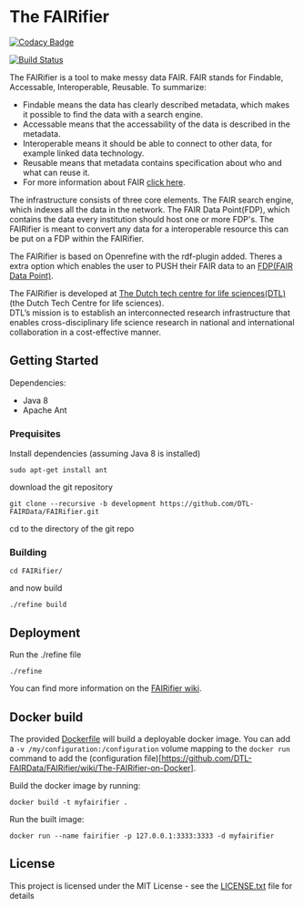 # The FAIRifier

[![Codacy Badge](https://api.codacy.com/project/badge/Grade/7ac974a8e9a44c7a8fcf5f1b14419d4a)](https://www.codacy.com/app/Shamanou/FAIRifier?utm_source=github.com&amp;utm_medium=referral&amp;utm_content=DTL-FAIRData/FAIRifier&amp;utm_campaign=Badge_Grade)

[![Build Status](https://travis-ci.org/DTL-FAIRData/FAIRifier.svg?branch=development)](https://travis-ci.org/DTL-FAIRData/FAIRifier)

The FAIRifier is a tool to make messy data FAIR.
FAIR stands for Findable, Accessable, Interoperable, Reusable.
To summarize:
* Findable means the data has clearly described metadata, which makes it possible to find the data with a search engine.
* Accessable means that the accessability of the data is described in the metadata.
* Interoperable means it should be able to connect to other data, for example linked data technology.
* Reusable means that metadata contains specification about who and what can reuse it. 
* For more information about FAIR [click here](https://www.dtls.nl/fair-data/).

The infrastructure consists of three core elements. The FAIR search engine, which indexes all the data in the network. 
The FAIR Data Point(FDP), which contains the data every institution should host one or more FDP's. The FAIRifier is meant to convert any data
for a interoperable resource this can be put on a FDP within the FAIRifier.

The FAIRifier is based on Openrefine with the rdf-plugin added. Theres a extra option which enables the user
to PUSH their FAIR data to an [FDP(FAIR Data Point)](https://github.com/DTL-FAIRData/FAIRDataPoint).  

The FAIRifier is developed at [The Dutch tech centre for life sciences(DTL)](https://www.dtls.nl/)(the Dutch Tech Centre for life sciences).  
DTL’s mission is to establish an interconnected research infrastructure that enables cross-disciplinary life science research in national 
and international collaboration in a cost-effective manner.

## Getting Started
Dependencies:
  - Java 8
  - Apache Ant

### Prequisites
Install dependencies (assuming Java 8 is installed)

```
sudo apt-get install ant
```

download the git repository
```
git clone --recursive -b development https://github.com/DTL-FAIRData/FAIRifier.git
```
cd to the directory of the git repo

### Building
```
cd FAIRifier/
```
and now build
```
./refine build
```

## Deployment
Run the ./refine file
```
./refine
```

You can find more information on the [FAIRifier wiki](https://github.com/DTL-FAIRData/FAIRifier/wiki).

## Docker build
The provided [Dockerfile](Dockerfile) will build a deployable docker image. You can add a `-v /my/configuration:/configuration` volume mapping to the `docker run` command to add the (configuration file)[https://github.com/DTL-FAIRData/FAIRifier/wiki/The-FAIRifier-on-Docker].

Build the docker image by running:
```
docker build -t myfairifier .
```

Run the built image:
```
docker run --name fairifier -p 127.0.0.1:3333:3333 -d myfairifier
```

## License
This project is licensed under the MIT License - see the [LICENSE.txt](LICENSE.txt) file for details 
